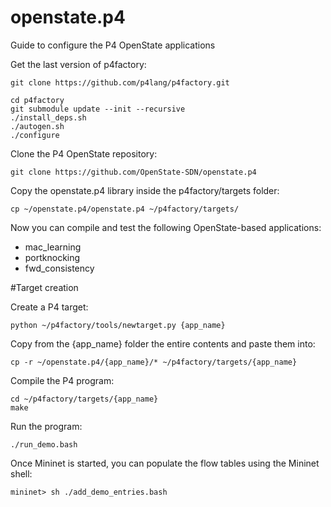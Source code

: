 # openstate.p4

Guide to configure the P4 OpenState applications

Get the last version of p4factory:

    git clone https://github.com/p4lang/p4factory.git

    cd p4factory
    git submodule update --init --recursive
    ./install_deps.sh
    ./autogen.sh
    ./configure

Clone the P4 OpenState repository:

    git clone https://github.com/OpenState-SDN/openstate.p4

Copy the openstate.p4 library inside the p4factory/targets folder:

    cp ~/openstate.p4/openstate.p4 ~/p4factory/targets/

Now you can compile and test the following OpenState-based applications:

* mac_learning
* portknocking
* fwd_consistency

#Target creation

Create a P4 target:

    python ~/p4factory/tools/newtarget.py {app_name}

Copy from the {app_name} folder the entire contents and paste them into:

    cp -r ~/openstate.p4/{app_name}/* ~/p4factory/targets/{app_name}

Compile the P4 program:

    cd ~/p4factory/targets/{app_name}
    make

Run the program:

    ./run_demo.bash

Once Mininet is started, you can populate the flow tables using the Mininet shell:

    mininet> sh ./add_demo_entries.bash
